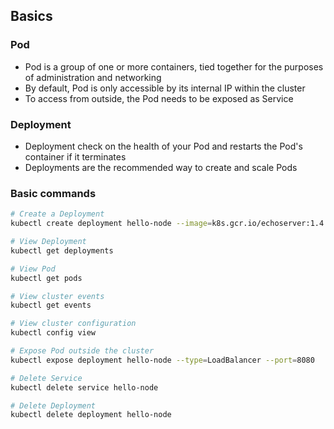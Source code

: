 ## Basics

### Pod
- Pod is a group of one or more containers, tied together for the purposes of administration and networking
- By default, Pod is only accessible by its internal IP within the cluster
- To access from outside, the Pod needs to be exposed as Service

### Deployment
- Deployment check on the health of your Pod and restarts the Pod's container if it terminates
- Deployments are the recommended way to create and scale Pods

### Basic commands

```bash
# Create a Deployment
kubectl create deployment hello-node --image=k8s.gcr.io/echoserver:1.4

# View Deployment
kubectl get deployments

# View Pod
kubectl get pods

# View cluster events
kubectl get events

# View cluster configuration
kubectl config view

# Expose Pod outside the cluster
kubectl expose deployment hello-node --type=LoadBalancer --port=8080

# Delete Service
kubectl delete service hello-node

# Delete Deployment
kubectl delete deployment hello-node
```